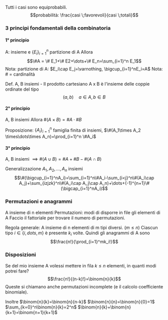 Tutti i casi sono equiprobabili.
$$probabilità: \frac{casi \;favorevoli}{casi \;totali}$$
### 3 principi fondamentali della combinatoria
#### 1° principio
A: insieme e $\{E_i\}^n_{i=1}$ partizione di A
Allora $$\#A = \# E_1+\# E2+\dots+\# E_n=\sum_{i=1}^n E_1$$
Nota: partizione di A: $E_i\cap E_j=\varnothing, \bigcup_{i=1}^nE_i=A$ 
Nota: \# = cardinalità

Def. A, B insiemi - Il prodotto cartesiano A x B è l'insieme delle coppie ordinate del tipo
$$(a, b)\quad a\in A, b\in B$$
#### 2° principio
A, B insiemi
Allora $\#(A\times B)=\#A \cdot \#B$

Proposizione: $\{A_i\}_{i=1}^n$  famiglia finita di insiemi, $\#(A_1\times A_2 \times\dots\times A_n)=\prod_{i=1}^n \#A_i$ 
#### 3° principio
A, B insiemi
$\implies \#(A\cup B)=\#A+\#B-\#(A\cap B)$

Generalizzazione
$A_1, A_2,\dots,A_n$ insiemi
$$\#(\bigcup_{i=1}^nA_i)=\sum_{i=1}^n\#A_i-\sum_{i<j}^n\#(A_i\cap A_j)+\sum_{izjzk}^n\#(A_i\cap A_j\cap A_n)+\dots+(-1)^{n+1}\#(\bigcap_{i=1}^nA_i)$$

### Permutazioni e anagrammi
A insieme di n elementi
Permutazioni: modi di disporre in file gli elementi di A
Faccio il fattoriale per trovare il numero di permutazioni.

Regola generale:
A insieme di n elementi di m tipi diversi. ($m\le n$)
Ciascun tipo $i\in\{i,dots,m\}$ è presente $k_i$ volte.
Quindi gli anagrammi di A sono $$\frac{n!}{\prod_{i=1}^mk_i!}$$
### Disposizioni
Se del mio insieme A volessi mettere in fila $k\le n$ elementi, in quanti modi potrei fare?
$$\frac{n!}{(n-k)!}=\binom{n}{k}$$
Queste si chiamano anche permutazioni incomplete (e il calcolo coefficiente binomiale).

Inoltre
$\binom{n}{k}=\binom{n}{n-k}$
$\binom{n}{n}=\binom{n}{0}=1$
$\sum_{k=0}^n\binom{n}{k}=2^n$
$\binom{n}{k}+\binom{n}{k+1}=\binom{n+1}{k+1}$
